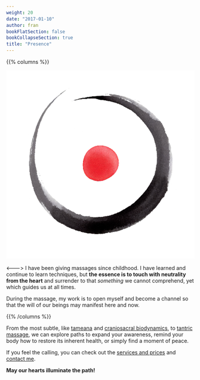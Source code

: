```yaml
---
weight: 20
date: "2017-01-10"
author: fran
bookFlatSection: false
bookCollapseSection: true
title: "Presence"
---
```


{{% columns %}}

![PauLluc.png](PauLluc.png)

<--->
I have been giving massages since childhood. I have learned and continue to learn techniques, but **the essence is to touch with neutrality from the heart** and surrender to that _something_ we cannot comprehend, yet which guides us at all times.

During the massage, my work is to open myself and become a channel so that the will of our beings may manifest here and now.

{{% /columns %}}

From the most subtle, like [tameana](tameana.md) and [craniosacral biodynamics](biodinamica_craneosacral.md), to 
[tantric massage](masaje_tantrico.md), we can explore paths to expand your awareness, remind your body 
how to restore its inherent health, or simply find a moment of peace.

If you feel the calling, you can check out the [services and prices](precios.md) and [contact me](../contact).

**May our hearts illuminate the path!**
